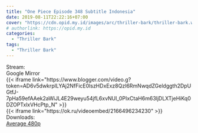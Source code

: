 ```yaml
---
title: "One Piece Episode 348 Subtitle Indonesia"
date: 2019-08-11T22:22:16+07:00
cover: "https://cdn.opid.my.id/images/arc/thriller-bark/thriller-bark.webp" # Optional, cover
# authorlink: https://opid.my.id
categories:
  - "Thriller Bark"
tags:
  - "Thriller Bark"
---
```

<div class="ui menu violet borderless inverted">
  <div class="header item active">
        Stream:
    </div>
  <a class="active item" data-tab="google">
    <i class="google drive icon"></i> Google
  </a>
  <a class="item nounderline" data-tab="mirror">
    <i class="odnoklassniki icon"></i> Mirror
  </a>
</div>
<div class="ui bottom attached tab segment active" style="border:0 !important;" data-tab="google">
{{< iframe link="https://www.blogger.com/video.g?token=AD6v5dwkrplLYAj2NfFicE0lszHDxExz8QzI6RmNwqdZGeldggth2DpUGtfJ-7pHa59efAAek2aWiJL4E29weyu54jfL6xvNUl_0PIxCtaH6m63ljDLXTjeHiKq0DZOPTxlxVHcPtp_N" >}}
</div>
<div class="ui bottom attached tab segment" style="border:0 !important;" data-tab="mirror">
{{< iframe link="https://ok.ru/videoembed/2166496234230" >}}
</div>
<div class="ui menu violet borderless inverted">
  <div class="header item active">
        Downloads:
    </div>
  <a class="item nounderline" href="https://ouo.io/eUeucF" target="_blank" rel="dofollow"><i class="google drive icon"></i>
    Average 480p</a>
</div>